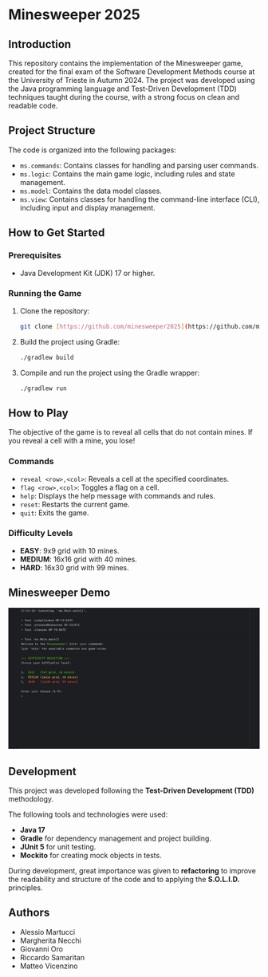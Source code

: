 # Minesweeper 2025

## Introduction

This repository contains the implementation of the Minesweeper game, created for the final exam of the Software Development Methods course at the University of Trieste in Autumn 2024. The project was developed using the Java programming language and Test-Driven Development (TDD) techniques taught during the course, with a strong focus on clean and readable code.

## Project Structure

The code is organized into the following packages:

* `ms.commands`: Contains classes for handling and parsing user commands.
* `ms.logic`: Contains the main game logic, including rules and state management.
* `ms.model`: Contains the data model classes.
* `ms.view`: Contains classes for handling the command-line interface (CLI), including input and display management.

## How to Get Started

### Prerequisites

* Java Development Kit (JDK) 17 or higher.

### Running the Game

1.  Clone the repository:
    ```bash
    git clone [https://github.com/minesweeper2025](https://github.com/minesweeper2025)
    ```
2. Build the project using Gradle:
    ```bash
    ./gradlew build
    ```
3. Compile and run the project using the Gradle wrapper:
    ```bash
    ./gradlew run
    ```

## How to Play

The objective of the game is to reveal all cells that do not contain mines. If you reveal a cell with a mine, you lose!

### Commands

* `reveal <row>,<col>`: Reveals a cell at the specified coordinates.
* `flag <row>,<col>`: Toggles a flag on a cell.
* `help`: Displays the help message with commands and rules.
* `reset`: Restarts the current game.
* `quit`: Exits the game.

### Difficulty Levels

* **EASY**: 9x9 grid with 10 mines.
* **MEDIUM**: 16x16 grid with 40 mines.
* **HARD**: 16x30 grid with 99 mines.

## Minesweeper Demo

![Minesweeper Demo](./demo.gif)

## Development

This project was developed following the **Test-Driven Development (TDD)** methodology.

The following tools and technologies were used:

* **Java 17**
* **Gradle** for dependency management and project building.
* **JUnit 5** for unit testing.
* **Mockito** for creating mock objects in tests.

During development, great importance was given to **refactoring** to improve the readability and structure of the code and to applying the **S.O.L.I.D.** principles.

## Authors

* Alessio Martucci
* Margherita Necchi
* Giovanni Oro
* Riccardo Samaritan
* Matteo Vicenzino